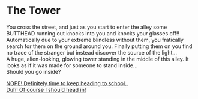 # The Tower
You cross the street, and just as you start to enter the alley some BUTTHEAD running out knocks into you and knocks your glasses off!!
Automatically due to your extreme blindless without them, you fratically search for them on the ground around you. Finally putting them on you find no trace of the stranger but instead discover the source of the light...   
A huge, alien-looking, glowing tower standing in the middle of this alley. It looks as if it was made for someone to stand inside...  
Should you go inside?

[NOPE!  Definitely time to keep heading to school..](school.md)  
[Duh! Of course I should head in!](../time-machine.md)